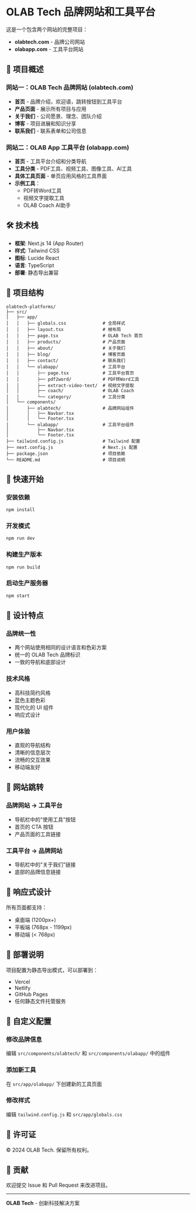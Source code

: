 # OLAB Tech 品牌网站和工具平台

这是一个包含两个网站的完整项目：
- **olabtech.com** - 品牌公司网站
- **olabapp.com** - 工具平台网站

## 🎯 项目概述

### 网站一：OLAB Tech 品牌网站 (olabtech.com)
- **首页** - 品牌介绍，欢迎语，跳转按钮到工具平台
- **产品页面** - 展示所有项目与应用
- **关于我们** - 公司愿景、理念、团队介绍
- **博客** - 项目进展和知识分享
- **联系我们** - 联系表单和公司信息

### 网站二：OLAB App 工具平台 (olabapp.com)
- **首页** - 工具平台介绍和分类导航
- **工具分类** - PDF工具、视频工具、图像工具、AI工具
- **具体工具页面** - 单页应用风格的工具界面
- **示例工具**：
  - PDF转Word工具
  - 视频文字提取工具
  - OLAB Coach AI助手

## 🛠️ 技术栈

- **框架**: Next.js 14 (App Router)
- **样式**: Tailwind CSS
- **图标**: Lucide React
- **语言**: TypeScript
- **部署**: 静态导出兼容

## 📁 项目结构

```
olabtech-platforms/
├── src/
│   ├── app/
│   │   ├── globals.css              # 全局样式
│   │   ├── layout.tsx               # 根布局
│   │   ├── page.tsx                 # OLAB Tech 首页
│   │   ├── products/                # 产品页面
│   │   ├── about/                   # 关于我们
│   │   ├── blog/                    # 博客页面
│   │   ├── contact/                 # 联系我们
│   │   └── olabapp/                 # 工具平台
│   │       ├── page.tsx             # 工具平台首页
│   │       ├── pdf2word/            # PDF转Word工具
│   │       ├── extract-video-text/  # 视频文字提取
│   │       ├── coach/               # OLAB Coach
│   │       └── category/            # 工具分类
│   └── components/
│       ├── olabtech/                # 品牌网站组件
│       │   ├── Navbar.tsx
│       │   └── Footer.tsx
│       └── olabapp/                 # 工具平台组件
│           ├── Navbar.tsx
│           └── Footer.tsx
├── tailwind.config.js               # Tailwind 配置
├── next.config.js                   # Next.js 配置
├── package.json                     # 项目依赖
└── README.md                        # 项目说明
```

## 🚀 快速开始

### 安装依赖
```bash
npm install
```

### 开发模式
```bash
npm run dev
```

### 构建生产版本
```bash
npm run build
```

### 启动生产服务器
```bash
npm start
```

## 🎨 设计特点

### 品牌统一性
- 两个网站使用相同的设计语言和色彩方案
- 统一的 OLAB Tech 品牌标识
- 一致的导航和底部设计

### 技术风格
- 高科技简约风格
- 蓝色主题色彩
- 现代化的 UI 组件
- 响应式设计

### 用户体验
- 直观的导航结构
- 清晰的信息层次
- 流畅的交互效果
- 移动端友好

## 🔗 网站跳转

### 品牌网站 → 工具平台
- 导航栏中的"使用工具"按钮
- 首页的 CTA 按钮
- 产品页面的工具链接

### 工具平台 → 品牌网站
- 导航栏中的"关于我们"链接
- 底部的品牌信息链接

## 📱 响应式设计

所有页面都支持：
- 桌面端 (1200px+)
- 平板端 (768px - 1199px)
- 移动端 (< 768px)

## 🚀 部署说明

项目配置为静态导出模式，可以部署到：
- Vercel
- Netlify
- GitHub Pages
- 任何静态文件托管服务

## 🔧 自定义配置

### 修改品牌信息
编辑 `src/components/olabtech/` 和 `src/components/olabapp/` 中的组件

### 添加新工具
在 `src/app/olabapp/` 下创建新的工具页面

### 修改样式
编辑 `tailwind.config.js` 和 `src/app/globals.css`

## 📄 许可证

© 2024 OLAB Tech. 保留所有权利。

## 🤝 贡献

欢迎提交 Issue 和 Pull Request 来改进项目。

---

**OLAB Tech** - 创新科技解决方案
